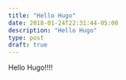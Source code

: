 ```yaml
---
title: "Hello Hugo"
date: 2018-01-24T22:31:44-05:00
description: "Hello Hugo"
type: post
draft: true
---
```


Hello Hugo!!!!

